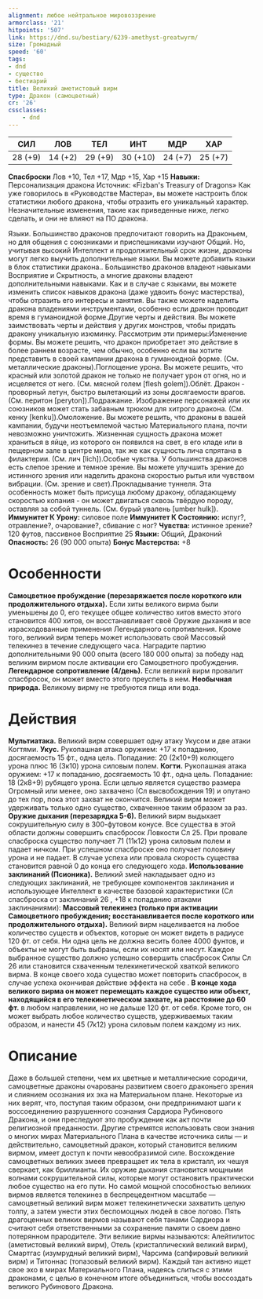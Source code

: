 ```yaml
---
alignment: любое нейтральное мировоззрение
armorclass: '21'
hitpoints: '507'
link: https://dnd.su/bestiary/6239-amethyst-greatwyrm/
size: Громадный
speed: '60'
tags:
- dnd
- существо
- бестиарий
title: Великий аметистовый вирм
type: Дракон (самоцветный)
cr: '26'
cssclasses:
    - dnd
---
```



| СИЛ | ЛОВ | ТЕЛ | ИНТ | МДР | ХАР |
|---|---|---|---|---|---|
| 28 (+9) | 14 (+2) | 29 (+9) | 30 (+10) | 24 (+7) | 25 (+7) |
**Спасброски** Лов +10, Тел +17, Мдр +15, Хар +15
**Навыки:** Персонализация дракона
Источник: «Fizban's Treasury of Dragons»
Как уже говорилось в «Руководстве Мастера», вы можете настроить блок статистики любого дракона, чтобы отразить его уникальный характер. Незначительные изменения, такие как приведенные ниже, легко сделать, и они не влияют на ПО дракона.

Языки. Большинство драконов предпочитают говорить на Драконьем, но для общения с союзниками и приспешниками изучают Общий. Но, учитывая высокий Интеллект и продолжительный срок жизни, драконы могут легко выучить дополнительные языки. Вы можете добавить языки в блок статистики дракона.. Большинство драконов владеют навыками Восприятие и Скрытность, а многие драконы владеют дополнительными навыками. Как и в случае с языками, вы можете изменить список навыков дракона (даже удвоить бонус мастерства), чтобы отразить его интересы и занятия. Вы также можете наделить дракона владениями инструментами, особенно если дракон проводит время в гуманоидной форме.Другие черты и действия. Вы можете заимствовать черты и действия у других монстров, чтобы придать дракону уникальную изюминку. Рассмотрим эти примеры:Изменение формы. Вы можете решить, что дракон приобретает это действие в более раннем возрасте, чем обычно, особенно если вы хотите представить в своей кампании дракона в гуманоидной форме. (См. металлические драконы).Поглощение урона. Вы можете решить, что красный или золотой дракон не только не получает урон от огня, но и исцеляется от него. (См. мясной голем [flesh golem]).Облёт. Дракон - проворный летун, быстро вылетающий из зоны досягаемости врагов. (См. перитон [peryton]).Подражание. Изображение персонажей или их союзников может стать забавным трюком для хитрого дракона. (См. кенку [kenku]).Омоложение. Вы можете решить, что драконы в вашей кампании, будучи неотъемлемой частью Материального плана, почти невозможно уничтожить. Жизненная сущность дракона может храниться в яйце, из которого он появился на свет, в его кладе или в пещерном зале в центре мира, так же как сущность лича спрятана в филактерии. (См. лич [lich]).Особые чувства. У большинства драконов есть слепое зрение и темное зрение. Вы можете улучшить зрение до истинного зрения или наделить дракона скоростью рытья или чувством вибрации. (См. зрение и свет).Прокладывание туннеля.  Эта особенность может быть присуща любому дракону, обладающему скоростью копания - он может двигаться сквозь твёрдую породу, оставляя за собой туннель. (См. бурый увалень [umber hulk]).
**Иммунитет К Урону:** силовое поле
**Иммунитет К Состоянию:** испуг?, отравление?, очарование?, сбивание с ног?
**Чувства:** истинное зрение? 120 футов, пассивное Восприятие 25
**Языки:** Общий, Драконий
**Опасность:** 26 (90 000 опыта)
**Бонус Мастерства:** +8


# Особенности
**Самоцветное пробуждение (перезаряжается после короткого или продолжительного отдыха).** Если хиты великого вирма были уменьшены до 0, его текущее общее количество хитов вместо этого становится 400 хитов, он восстанавливает своё Оружие дыхания и все израсходованные применения Легендарного сопротивления. Кроме того, великий вирм теперь может использовать свой Массовый телекинез в течение следующего часа. Наградите партию дополнительными 90 000 опыта (всего 180 000 опыта) за победу над великим вирмом после активации его Самоцветного пробуждения.
**Легендарное сопротивление (4/день).** Если великий вирм провалит спасбросок, он может вместо этого преуспеть в нем.
**Необычная природа.** Великому вирму не требуются пища или вода.


# Действия
**Мультиатака.** Великий вирм совершает одну атаку Укусом и две атаки Когтями.
**Укус.** Рукопашная атака оружием: +17 к попаданию, досягаемость 15 фт., одна цель. Попадание: 20 (2к10+9) колющего урона плюс 16 (3к10) урона силовым полем.
**Когти.** Рукопашная атака оружием: +17 к попаданию, досягаемость 10 фт., одна цель. Попадание: 18 (2к8+9) рубящего урона. Если целью является существо размера Огромный или менее, оно захвачено (Сл высвобождения 19) и опутано до тех пор, пока этот захват не окончится. Великий вирм может удерживать только одно существо, схваченное таким образом за раз.
**Оружие дыхания (перезарядка 5-6).** Великий вирм выдыхает сокрушительную силу в 300-футовом конусе. Все существа в этой области должны совершить спасбросок Ловкости Сл 25. При провале спасброска существо получает 71 (11к12) урона силовым полем и падает ничком. При успешном спасброске оно получает половину урона и не падает. В случае успеха или провала скорость существа становится равной 0 до конца его следующего хода.
**Использование заклинаний (Псионика).** Великий змей накладывает одно из следующих заклинаний, не требующее компонентов заклинания и использующее Интеллект в качестве базовой характеристики (Сл спасброска от заклинаний 26 , +18 к попаданию атаками заклинаниями):
**Массовый телекинез (только при активации Самоцветного пробуждения; восстанавливается после короткого или продолжительного отдыха).** Великий вирм нацеливается на любое количество существ и объектов, которые он может видеть в радиусе 120 фт. от себя. Ни одна цель не должна весить более 4000 фунтов, и объекты не могут быть выбраны, если их носят или несут. Каждое выбранное существо должно успешно совершить спасбросок Силы Сл 26 или становится схваченным телекинетической хваткой великого вирма. В конце своего хода существо может повторить спасбросок, в случае успеха окончивая действие эффекта на себе .
**В конце хода великого вирма он может перемещать каждое существо или объект, находящийся в его телекинетическом захвате, на расстояние до 60 фт.** в любом направлении, но не дальше 120 фт. от себя. Кроме того, он может выбрать любое количество существ, удерживаемых таким образом, и нанести 45 (7к12) урона силовым полем каждому из них.


# Описание
Даже в большей степени, чем их цветные и металлические сородичи, самоцветные драконы очарованы развитием своего драконьего зрения и слиянием осознания их эха на Материальном плане. Некоторые из них верят, что, поступая таким образом, они предпринимают шаги к воссоединению разрушенного сознания Сардиора Рубинового Дракона, и они преследуют это пробуждение как акт почти религиозной преданности. Другие стремятся использовать свои знания о многих мирах Материального Плана в качестве источника силы — и действительно, самоцветный дракон, который становится великим вирмом, имеет доступ к почти невообразимой силе. Восхождение самоцветных великих змеев превращает их тела в кристалл, их чешуя сверкает, как бриллианты. Их оружие дыхания становится мощными волнами сокрушительной силы, которые могут остановить практически любое существо на его пути. Но самой мощной способностью великих вирмов является телекинез в беспрецедентном масштабе — самоцветный великий вирм может телекинетически захватить целую толпу, а затем унести этих беспомощных людей в свое логово. Пять драгоценных великих вирмов называют себя танами Сардиора и считают себя ответственными за сохранение памяти о своем давно потерянном прародителе. Эти великие вирмы называются: Алейтилитос (аметистовый великий вирм), Отель (кристаллический великий вирм), Смартгас (изумрудный великий вирм), Чарсима (сапфировый великий вирм) и Титоннас (топазовый великий вирм). Каждый тан активно ищет свое эхо в мирах Материального Плана, надеясь слиться с этими драконами, с целью в конечном итоге объединиться, чтобы воссоздать великого Рубинового Дракона.